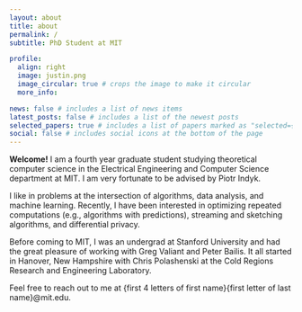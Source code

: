 ```yaml
---
layout: about
title: about
permalink: /
subtitle: PhD Student at MIT

profile:
  align: right
  image: justin.png
  image_circular: true # crops the image to make it circular
  more_info:

news: false # includes a list of news items
latest_posts: false # includes a list of the newest posts
selected_papers: true # includes a list of papers marked as "selected={true}"
social: false # includes social icons at the bottom of the page
---
```


**Welcome!** I am a fourth year graduate student studying theoretical computer science in the Electrical Engineering and Computer Science department at MIT. I am very fortunate to be advised by Piotr Indyk.

I like in problems at the intersection of algorithms, data analysis, and machine learning. Recently, I have been interested in optimizing repeated computations (e.g., algorithms with predictions), streaming and sketching algorithms, and differential privacy.

Before coming to MIT, I was an undergrad at Stanford University and had the great pleasure of working with Greg Valiant and Peter Bailis. It all started in Hanover, New Hampshire with Chris Polashenski at the Cold Regions Research and Engineering Laboratory.

Feel free to reach out to me at {first 4 letters of first name}{first letter of last name}@mit.edu.
